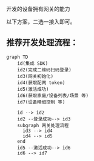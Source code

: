 开发的设备拥有网关的能力

以下方案，二选一接入即可。

## 推荐开发处理流程：

```mermaid
graph TD
    id(集成 SDK)
    id2(完成二维码扫码登录)
    id3(网关初始化)
    id4(获取配网 token)
    id5(激活成功)
    id6(获取家庭/设备列表/场景 等)
    id7(设备精细控制 等)

    id --> id2
    id2 --登录成功--> id3
    subgraph 网关处理流程
      id3 --> id4
      id4 --> id5
    end
    id5 --激活成功--> id6
    id6 --> id7
```
